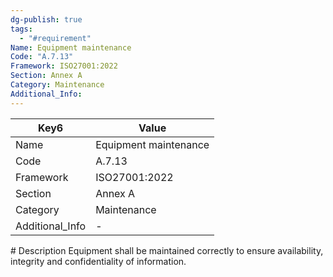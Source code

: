 ```yaml
---
dg-publish: true
tags:
  - "#requirement"
Name: Equipment maintenance
Code: "A.7.13"
Framework: ISO27001:2022
Section: Annex A
Category: Maintenance
Additional_Info: 
---
```


<div><table class="dataview table-view-table"><thead class="table-view-thead"><tr class="table-view-tr-header"><th class="table-view-th"><span>Key</span><span class="dataview small-text">6</span></th><th class="table-view-th"><span>Value</span></th></tr></thead><tbody class="table-view-tbody"><tr><td><span>Name</span></td><td><span>Equipment maintenance</span></td></tr><tr><td><span>Code</span></td><td><span>A.7.13</span></td></tr><tr><td><span>Framework</span></td><td><span>ISO27001:2022</span></td></tr><tr><td><span>Section</span></td><td><span>Annex A</span></td></tr><tr><td><span>Category</span></td><td><span>Maintenance</span></td></tr><tr><td><span>Additional_Info</span></td><td><span>-</span></td></tr></tbody></table></div>
# Description
Equipment shall be maintained correctly to ensure availability, integrity and confidentiality of information.
